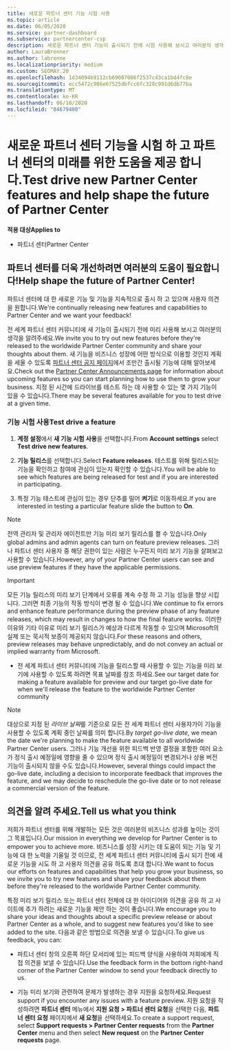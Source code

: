 ```yaml
---
title: 새로운 파트너 센터 기능 시험 사용
ms.topic: article
ms.date: 06/05/2020
ms.service: partner-dashboard
ms.subservice: partnercenter-csp
description: 새로운 파트너 센터 기능이 출시되기 전에 시험 사용해 보시고 여러분의 생각을 알려주세요. 파트너 센터를 더욱 개선하려면 여러분의 도움이 필요합니다!
author: LauraBrenner
ms.author: labrenne
ms.localizationpriority: medium
ms.custom: SEOMAY.20
ms.openlocfilehash: 1d34094b9112cb69087006f2537c43ca1bd4fc8e
ms.sourcegitcommit: ecc5472c986e67525dbfcc6fc328c991d6db77ba
ms.translationtype: MT
ms.contentlocale: ko-KR
ms.lasthandoff: 06/10/2020
ms.locfileid: "84679400"
---
```

# <a name="test-drive-new-partner-center-features-and-help-shape-the-future-of-partner-center"></a><span data-ttu-id="3f52a-104">새로운 파트너 센터 기능을 시험 하 고 파트너 센터의 미래를 위한 도움을 제공 합니다.</span><span class="sxs-lookup"><span data-stu-id="3f52a-104">Test drive new Partner Center features and help shape the future of Partner Center</span></span>

<span data-ttu-id="3f52a-105">**적용 대상**</span><span class="sxs-lookup"><span data-stu-id="3f52a-105">**Applies to**</span></span>

- <span data-ttu-id="3f52a-106">파트너 센터</span><span class="sxs-lookup"><span data-stu-id="3f52a-106">Partner Center</span></span>

## <a name="help-shape-the-future-of-partner-center"></a><span data-ttu-id="3f52a-107">파트너 센터를 더욱 개선하려면 여러분의 도움이 필요합니다!</span><span class="sxs-lookup"><span data-stu-id="3f52a-107">Help shape the future of Partner Center!</span></span>

<span data-ttu-id="3f52a-108">파트너 센터에 대 한 새로운 기능 및 기능을 지속적으로 출시 하 고 있으며 사용자 의견을 원합니다.</span><span class="sxs-lookup"><span data-stu-id="3f52a-108">We're continually releasing new features and capabilities to Partner Center and we want your feedback!</span></span> 

<span data-ttu-id="3f52a-109">전 세계 파트너 센터 커뮤니티에 새 기능이 출시되기 전에 미리 사용해 보시고 여러분의 생각을 알려주세요.</span><span class="sxs-lookup"><span data-stu-id="3f52a-109">We invite you to try out new features before they're released to the worldwide Partner Center community and share your thoughts about them.</span></span> <span data-ttu-id="3f52a-110">새 기능을 비즈니스 성장에 어떤 방식으로 이용할 것인지 계획을 세울 수 있도록 [파트너 센터 공지 페이지](announcements/index.md)에서 조만간 출시될 기능에 대해 알아보세요.</span><span class="sxs-lookup"><span data-stu-id="3f52a-110">Check out the [Partner Center Announcements page](announcements/index.md) for information about upcoming features so you can start planning how to use them to grow your business.</span></span> <span data-ttu-id="3f52a-111">지정 된 시간에 드라이브를 테스트 하는 데 사용할 수 있는 몇 가지 기능이 있을 수 있습니다.</span><span class="sxs-lookup"><span data-stu-id="3f52a-111">There may be several features available for you to test drive at a given time.</span></span>

### <a name="test-drive-a-feature"></a><span data-ttu-id="3f52a-112">기능 시험 사용</span><span class="sxs-lookup"><span data-stu-id="3f52a-112">Test drive a feature</span></span>

1. <span data-ttu-id="3f52a-113">**계정 설정**에서 **새 기능 시험 사용**을 선택합니다.</span><span class="sxs-lookup"><span data-stu-id="3f52a-113">From **Account settings** select **Test drive new features**.</span></span>

2. <span data-ttu-id="3f52a-114">**기능 릴리스**를 선택합니다.</span><span class="sxs-lookup"><span data-stu-id="3f52a-114">Select **Feature releases**.</span></span> <span data-ttu-id="3f52a-115">테스트를 위해 릴리스되는 기능을 확인하고 참여에 관심이 있는지 확인할 수 있습니다.</span><span class="sxs-lookup"><span data-stu-id="3f52a-115">You will be able to see which features are being released for test and if you are interested in participating.</span></span>

3. <span data-ttu-id="3f52a-116">특정 기능 테스트에 관심이 있는 경우 단추를 밀어 **켜기**로 이동하세요.</span><span class="sxs-lookup"><span data-stu-id="3f52a-116">If you are interested in testing a particular feature slide the button to **On**.</span></span>

> [!NOTE]  
> <span data-ttu-id="3f52a-117">전역 관리자 및 관리자 에이전트만 기능 미리 보기 릴리스를 켤 수 있습니다.</span><span class="sxs-lookup"><span data-stu-id="3f52a-117">Only global admins and admin agents can turn on feature preview releases.</span></span> <span data-ttu-id="3f52a-118">그러나 파트너 센터 사용자 중 해당 권한이 있는 사람은 누구든지 미리 보기 기능을 살펴보고 사용할 수 있습니다.</span><span class="sxs-lookup"><span data-stu-id="3f52a-118">However, any of your Partner Center users can see and use preview features if they have the applicable permissions.</span></span>

> [!IMPORTANT]  
> <span data-ttu-id="3f52a-119">모든 기능 릴리스의 미리 보기 단계에서 오류를 계속 수정 하 고 기능 성능을 향상 시킵니다. 그러면 최종 기능의 작동 방식이 변경 될 수 있습니다.</span><span class="sxs-lookup"><span data-stu-id="3f52a-119">We continue to fix errors and enhance feature performance during the preview phase of any feature releases, which may result in changes to how the final feature works.</span></span> <span data-ttu-id="3f52a-120">이러한 이유와 기타 이유로 미리 보기 릴리스가 예상과 다르게 작동할 수 있으며 Microsoft의 실제 또는 묵시적 보증이 제공되지 않습니다.</span><span class="sxs-lookup"><span data-stu-id="3f52a-120">For these reasons and others, preview releases may behave unpredictably, and do not convey an actual or implied warranty from Microsoft.</span></span>

- <span data-ttu-id="3f52a-121">전 세계 파트너 센터 커뮤니티에 기능을 릴리스할 때 사용할 수 있는 기능을 미리 보기에 사용할 수 있도록 하려면 목표 날짜를 참조 하세요.</span><span class="sxs-lookup"><span data-stu-id="3f52a-121">See our target date for making a feature available for preview and our target go-live date for when we'll release the feature to the worldwide Partner Center community</span></span>

> [!NOTE]  
> <span data-ttu-id="3f52a-122">대상으로 지정 된 *라이브 날짜*를 기준으로 모든 전 세계 파트너 센터 사용자가이 기능을 사용할 수 있도록 계획 중인 날짜를 의미 합니다.</span><span class="sxs-lookup"><span data-stu-id="3f52a-122">By *target go-live date*, we mean the date we're planning to make the feature available to all worldwide Partner Center users.</span></span> <span data-ttu-id="3f52a-123">그러나 기능 개선을 위한 피드백 반영 결정을 포함한 여러 요소가 정식 출시 예정일에 영향을 줄 수 있으며 정식 출시 예정일이 변경되거나 상용 버전 기능이 출시되지 않을 수도 있습니다.</span><span class="sxs-lookup"><span data-stu-id="3f52a-123">However, several things could impact the go-live date, including a decision to incorporate feedback that improves the feature, and we may decide to reschedule the go-live date or to not release a commercial version of the feature.</span></span>  
 
## <a name="tell-us-what-you-think"></a><span data-ttu-id="3f52a-124">의견을 알려 주세요.</span><span class="sxs-lookup"><span data-stu-id="3f52a-124">Tell us what you think</span></span>

<span data-ttu-id="3f52a-125">저희가 파트너 센터를 위해 개발하는 모든 것은 여러분의 비즈니스 성과를 높이는 것이 그 목표입니다.</span><span class="sxs-lookup"><span data-stu-id="3f52a-125">Our mission in everything we develop for Partner Center is to empower you to achieve more.</span></span> <span data-ttu-id="3f52a-126">비즈니스를 성장 시키는 데 도움이 되는 기능 및 기능에 대 한 노력을 기울일 것 이므로, 전 세계 파트너 센터 커뮤니티에 출시 되기 전에 새로운 기능을 시도 하 고 사용자 의견을 공유 하도록 초대 합니다.</span><span class="sxs-lookup"><span data-stu-id="3f52a-126">We want to focus our efforts on features and capabilities that help you grow your business, so we invite you to try new features and share your feedback about them before they're released to the worldwide Partner Center community.</span></span> 

<span data-ttu-id="3f52a-127">특정 미리 보기 릴리스 또는 파트너 센터 전체에 대 한 아이디어와 의견을 공유 하 고 사이트에 추가 하려는 새로운 기능을 제안 하는 것이 좋습니다.</span><span class="sxs-lookup"><span data-stu-id="3f52a-127">We encourage you to share your ideas and thoughts about a specific preview release or about Partner Center as a whole, and to suggest new features you'd like to see added to the site.</span></span> <span data-ttu-id="3f52a-128">다음과 같은 방법으로 의견을 보낼 수 있습니다.</span><span class="sxs-lookup"><span data-stu-id="3f52a-128">To give us feedback, you can:</span></span>  

- <span data-ttu-id="3f52a-129">파트너 센터 창의 오른쪽 하단 모서리에 있는 피드백 양식을 사용하여 저희에게 직접 의견을 보낼 수 있습니다.</span><span class="sxs-lookup"><span data-stu-id="3f52a-129">Use the feedback form in the bottom right-hand corner of the Partner Center window to send your feedback directly to us.</span></span> 

- <span data-ttu-id="3f52a-130">기능 미리 보기와 관련하여 문제가 발생하는 경우 지원을 요청하세요.</span><span class="sxs-lookup"><span data-stu-id="3f52a-130">Request support if you encounter any issues with a feature preview.</span></span> <span data-ttu-id="3f52a-131">지원 요청을 작성하려면 **파트너 센터** 메뉴에서 **지원 요청 > 파트너 센터 요청**을 선택한 다음, **파트너 센터 요청** 페이지에서 **새 요청**을 선택하세요.</span><span class="sxs-lookup"><span data-stu-id="3f52a-131">To create a support request, select **Support requests > Partner Center requests** from the **Partner Center** menu and then select **New request** on the **Partner Center requests** page.</span></span>




